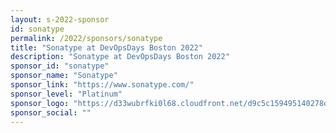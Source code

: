 ```yaml
---
layout: s-2022-sponsor
id: sonatype
permalink: /2022/sponsors/sonatype
title: "Sonatype at DevOpsDays Boston 2022"
description: "Sonatype at DevOpsDays Boston 2022"
sponsor_id: "sonatype"
sponsor_name: "Sonatype"
sponsor_link: "https://www.sonatype.com/"
sponsor_level: "Platinum"
sponsor_logo: "https://d33wubrfki0l68.cloudfront.net/d9c5c159495140278d5e01db62e97448c7ada62c/f860e/img/sponsors/sonatype.png"
sponsor_social: ""
---
```

  
